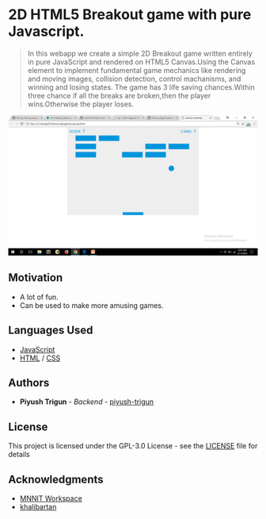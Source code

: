 # 2D HTML5 Breakout game with pure Javascript.
>In this webapp we create a simple 2D Breakout game written entirely in pure JavaScript and rendered on HTML5 Canvas.Using the Canvas element to implement fundamental game mechanics like rendering and moving images, collision detection, control machanisms, and winning and losing states.
The game has 3 life saving chances.Within three chance if all the breaks are broken,then the player wins.Otherwise the player loses.


![alt text](https://github.com/piyush-trigun/Gaming-App/blob/master/Screenshot%20(39).png)

 ## Motivation
* A lot of fun.
* Can be used to make more amusing games.

## Languages Used
* [JavaScript](https://www.javascript.com/)
* [HTML](https://html.com/) / [CSS](https://www.w3.org/Style/CSS/Overview.en.html) 
## Authors
* **Piyush Trigun** - *Backend* - [piyush-trigun](https://github.com/piyush-trigun)

## License
This project is licensed under the GPL-3.0 License - see the [LICENSE](LICENSE) file for details

## Acknowledgments

* [MNNIT Workspace](https://github.com/mnnit-workspace)
* [khalibartan](https://github.com/khalibartan)

